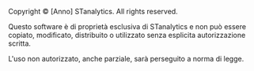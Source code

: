 Copyright © [Anno] STanalytics. All rights reserved.

Questo software è di proprietà esclusiva di STanalytics e non può essere copiato, modificato, distribuito o utilizzato senza esplicita autorizzazione scritta.

L'uso non autorizzato, anche parziale, sarà perseguito a norma di legge.
